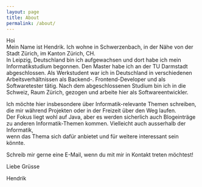 ```yaml
---
layout: page
title: About
permalink: /about/
---
```


Hoi  
Mein Name ist Hendrik. Ich wohne in Schwerzenbach, in der Nähe von der Stadt Zürich, im Kanton Zürich, CH.  
In Leipzig, Deutschland bin ich aufgewachsen und dort habe ich mein Informatikstudium begonnen. Den Master habe ich an der TU Darmstadt abgeschlossen.
Als Werkstudent war ich in Deutschland in verschiedenen Arbeitsverhältnissen als Backend-. Frontend-Developer und als Softwaretester tätig.
Nach dem abgeschlossenen Studium bin ich in die Schweiz, Raum Zürich, gezogen und arbeite hier als Softwareentwickler.
  
Ich möchte hier insbesondere über Informatik-relevante Themen schreiben, die mir während Projekten oder in der Freizeit über den Weg laufen.  
Der Fokus liegt wohl auf Java, aber es werden sicherlich auch Blogeinträge zu anderen Informatik-Themen kommen. Vielleicht auch ausserhalb der Informatik,  
wenn das Thema sich dafür anbietet und für weitere interessant sein könnte.  
  
Schreib mir gerne eine E-Mail, wenn du mit mir in Kontakt treten möchtest!

Liebe Grüsse

Hendrik